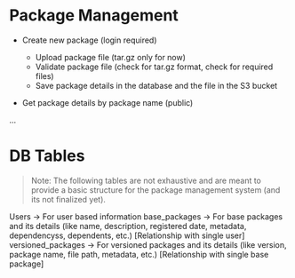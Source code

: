 # Package Management

- Create new package (login required)
    - Upload package file (tar.gz only for now)
    - Validate package file (check for tar.gz format, check for required files)
    - Save package details in the database and the file in the S3 bucket

- Get package details by package name (public)

...


# DB Tables

> Note: The following tables are not exhaustive and are meant to provide a basic structure for the package management system (and its not finalized yet).

Users -> For user based information
base_packages -> For base packages and its details (like name, description, registered date, metadata, dependencyss, dependents, etc.) [Relationship with single user]
versioned_packages -> For versioned packages and its details (like version, package name, file path, metadata, etc.) [Relationship with single base package]
